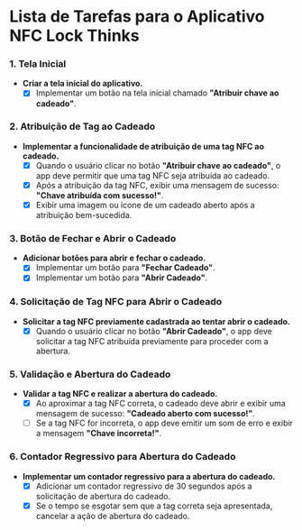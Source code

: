 # Lista de Tarefas para o Aplicativo NFC Lock Thinks

### 1. Tela Inicial
- **Criar a tela inicial do aplicativo.**
  - [x] Implementar um botão na tela inicial chamado **"Atribuir chave ao cadeado"**.

### 2. Atribuição de Tag ao Cadeado
- **Implementar a funcionalidade de atribuição de uma tag NFC ao cadeado.**
  - [x] Quando o usuário clicar no botão **"Atribuir chave ao cadeado"**, o app deve permitir que uma tag NFC seja atribuída ao cadeado.
  - [x] Após a atribuição da tag NFC, exibir uma mensagem de sucesso: **"Chave atribuída com sucesso!"**.
  - [x] Exibir uma imagem ou ícone de um cadeado aberto após a atribuição bem-sucedida.

### 3. Botão de Fechar e Abrir o Cadeado
- **Adicionar botões para abrir e fechar o cadeado.**
  - [x] Implementar um botão para **"Fechar Cadeado"**.
  - [x] Implementar um botão para **"Abrir Cadeado"**.

### 4. Solicitação de Tag NFC para Abrir o Cadeado
- **Solicitar a tag NFC previamente cadastrada ao tentar abrir o cadeado.**
  - [x] Quando o usuário clicar no botão **"Abrir Cadeado"**, o app deve solicitar a tag NFC atribuída previamente para proceder com a abertura.

### 5. Validação e Abertura do Cadeado
- **Validar a tag NFC e realizar a abertura do cadeado.**
  - [x] Ao aproximar a tag NFC correta, o cadeado deve abrir e exibir uma mensagem de sucesso: **"Cadeado aberto com sucesso!"**.
  - [ ] Se a tag NFC for incorreta, o app deve emitir um som de erro e exibir a mensagem **"Chave incorreta!"**.

### 6. Contador Regressivo para Abertura do Cadeado
- **Implementar um contador regressivo para a abertura do cadeado.**
  - [x] Adicionar um contador regressivo de 30 segundos após a solicitação de abertura do cadeado.
  - [x] Se o tempo se esgotar sem que a tag correta seja apresentada, cancelar a ação de abertura do cadeado.

